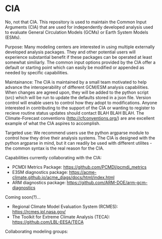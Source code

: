 # CIA

No, not that CIA.  This repository is used to maintain the Common Input Arguments (CIA) that are used for independently developed analysis used to evaluate General Circulation Models (GCMs) or Earth System Models (ESMs). 

Purpose:  Many modeling centers are interested in using multiple externally developed analysis packages.  They and other potential users will experience substantial benefit if these packages can be operated at least somewhat similiarly.  The common input options provided by the CIA offer a default or starting point which can easily be modified or appended as needed by specific capabilities.  

Maintainance: The CIA is maintained by a small team motivated to help advance the interoperability of different GCM/ESM analysis capabilities. When changes are agreed upon, they will be added to the python script (src) which will be run to update the defaults stored in a json file.  Version control will enable users to control how they adopt to modifications.  Anyone interested in contributing to the support of the CIA or wanting to register to recieve routine status updates should contact BLAH BLAH BLAH.  The Climate-Forecast conventions (http://cfconventions.org/) are ane excellent example of what the CIA aspires to accomplish.    

Targeted use:  We recommend users use the python argparse module to control how they drive their analysis systems.  The CIA is designed with the python argparse in mind, but it can readily be used with different utilites - the common syntax is the real reason for the CIA.

Capabilities currently collaborating with the CIA:

  + PCMDI Metrics Package: https://github.com/PCMDI/pcmdi_metrics
  + E3SM diagnostics package: https://acme-climate.github.io/acme_diags/docs/html/index.html
  + ARM diagnostics package: https://github.com/ARM-DOE/arm-gcm-diagnostics
  
  Coming soon(?)...
  
  + Regional Climate Model Evaluation System (RCMES): https://rcmes.jpl.nasa.gov/
  + The Toolkit for Extreme Climate Analysis (TECA): https://github.com/LBL-EESA/TECA
  
  Collaborating modeling groups:
  
  
